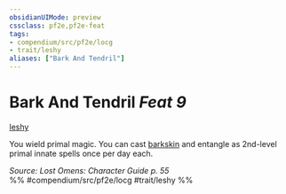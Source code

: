 ```yaml
---
obsidianUIMode: preview
cssclass: pf2e,pf2e-feat
tags:
- compendium/src/pf2e/locg
- trait/leshy
aliases: ["Bark And Tendril"]
---
```

# Bark And Tendril  *Feat 9*  
[leshy](/rules/traits/leshy-b1.md)  


You wield primal magic. You can cast [barkskin](/compendium/spells/barkskin.md) and entangle as 2nd-level primal innate spells once per day each.

*Source: Lost Omens: Character Guide p. 55*  
%% #compendium/src/pf2e/locg #trait/leshy %%